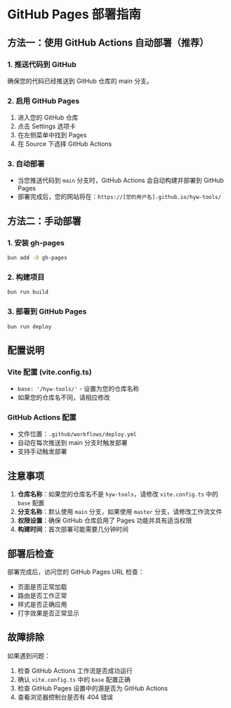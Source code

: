 # GitHub Pages 部署指南

## 方法一：使用 GitHub Actions 自动部署（推荐）

### 1. 推送代码到 GitHub
确保您的代码已经推送到 GitHub 仓库的 main 分支。

### 2. 启用 GitHub Pages
1. 进入您的 GitHub 仓库
2. 点击 Settings 选项卡
3. 在左侧菜单中找到 Pages
4. 在 Source 下选择 GitHub Actions

### 3. 自动部署
- 当您推送代码到 `main` 分支时，GitHub Actions 会自动构建并部署到 GitHub Pages
- 部署完成后，您的网站将在：`https://[您的用户名].github.io/hyw-tools/`

## 方法二：手动部署

### 1. 安装 gh-pages
```bash
bun add -D gh-pages
```

### 2. 构建项目
```bash
bun run build
```

### 3. 部署到 GitHub Pages
```bash
bun run deploy
```

## 配置说明

### Vite 配置 (vite.config.ts)
- `base: '/hyw-tools/'` - 设置为您的仓库名称
- 如果您的仓库名不同，请相应修改

### GitHub Actions 配置
- 文件位置：`.github/workflows/deploy.yml`
- 自动在每次推送到 main 分支时触发部署
- 支持手动触发部署

## 注意事项

1. **仓库名称**：如果您的仓库名不是 `hyw-tools`，请修改 `vite.config.ts` 中的 `base` 配置
2. **分支名称**：默认使用 `main` 分支，如果使用 `master` 分支，请修改工作流文件
3. **权限设置**：确保 GitHub 仓库启用了 Pages 功能并具有适当权限
4. **构建时间**：首次部署可能需要几分钟时间

## 部署后检查

部署完成后，访问您的 GitHub Pages URL 检查：
- 页面是否正常加载
- 路由是否工作正常
- 样式是否正确应用
- 打字效果是否正常显示

## 故障排除

如果遇到问题：
1. 检查 GitHub Actions 工作流是否成功运行
2. 确认 `vite.config.ts` 中的 `base` 配置正确
3. 检查 GitHub Pages 设置中的源是否为 GitHub Actions
4. 查看浏览器控制台是否有 404 错误